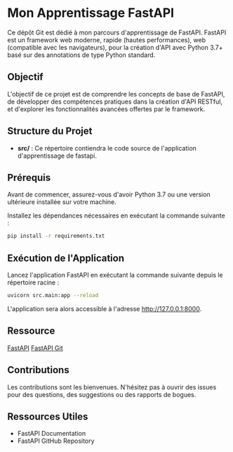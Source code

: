 # Mon Apprentissage FastAPI

Ce dépôt Git est dédié à mon parcours d'apprentissage de FastAPI. FastAPI est un framework web moderne, rapide (hautes performances), web (compatible avec les navigateurs), pour la création d'API avec Python 3.7+ basé sur des annotations de type Python standard.

## Objectif

L'objectif de ce projet est de comprendre les concepts de base de FastAPI, de développer des compétences pratiques dans la création d'API RESTful, et d'explorer les fonctionnalités avancées offertes par le framework.

## Structure du Projet

- **src/** : Ce répertoire contiendra le code source de l'application d'apprentissage de fastapi.
<!-- - **docs/** : Documentation supplémentaire ou exemples liés à l'apprentissage.
- **tests/** : Tests unitaires et fonctionnels pour l'application.
- **requirements.txt** : Fichier de dépendances Python. -->

## Prérequis

Avant de commencer, assurez-vous d'avoir Python 3.7 ou une version ultérieure installée sur votre machine.

Installez les dépendances nécessaires en exécutant la commande suivante :

```bash
pip install -r requirements.txt
```

## Exécution de l'Application

Lancez l'application FastAPI en exécutant la commande suivante depuis le répertoire racine :

```bash
uvicorn src.main:app --reload
```
L'application sera alors accessible à l'adresse http://127.0.0.1:8000.

## Ressource

[FastAPI](https://fastapi.tiangolo.com/)
[FastAPI Git](https://github.com/tiangolo/fastapi)

<!-- ## Documentation

La documentation générée automatiquement par FastAPI sera disponible à l'adresse http://127.0.0.1:8000/docs. -->

## Contributions
Les contributions sont les bienvenues. N'hésitez pas à ouvrir des issues pour des questions, des suggestions ou des rapports de bogues.

## Ressources Utiles
 - FastAPI Documentation
 - FastAPI GitHub Repository



